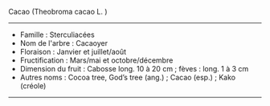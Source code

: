 Cacao (Theobroma cacao L. )

---

- Famille : Sterculiacées
- Nom de l'arbre : Cacaoyer
- Floraison : Janvier et juillet/août
- Fructification : Mars/mai et octobre/décembre
- Dimension du fruit : Cabosse long. 10 à 20 cm ; fèves : long. 1 à 3 cm
- Autres noms : Cocoa tree, God’s tree (ang.) ; Cacao (esp.) ; Kako (créole)

---
